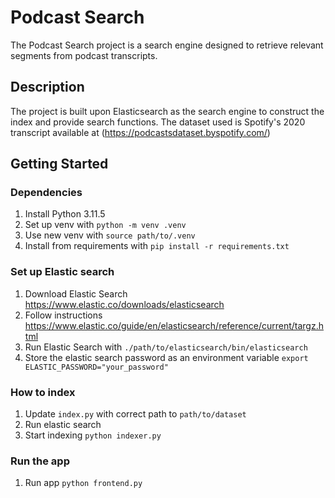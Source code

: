 # Podcast Search

The Podcast Search project is a search engine designed to retrieve relevant segments from podcast transcripts.

## Description

The project is built upon Elasticsearch as the search engine to construct the index and provide search functions. The dataset used is Spotify's 2020 transcript available at (https://podcastsdataset.byspotify.com/)

## Getting Started

### Dependencies

1. Install Python 3.11.5
2. Set up venv with `python -m venv .venv`
3. Use new venv with `source path/to/.venv`
4. Install from requirements with `pip install -r requirements.txt`

### Set up Elastic search

1. Download Elastic Search https://www.elastic.co/downloads/elasticsearch
2. Follow instructions https://www.elastic.co/guide/en/elasticsearch/reference/current/targz.html
3. Run Elastic Search with `./path/to/elasticsearch/bin/elasticsearch `
4. Store the elastic search password as an environment variable `export ELASTIC_PASSWORD="your_password"`

### How to index

1. Update `index.py` with correct path to `path/to/dataset`
2. Run elastic search
3. Start indexing `python indexer.py`

### Run the app

1. Run app `python frontend.py`
